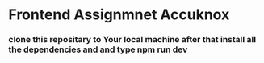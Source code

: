 # Frontend Assignmnet Accuknox

### clone this repositary to Your local machine after that install all the dependencies and and type npm run dev 
